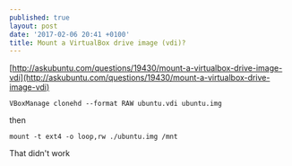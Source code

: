 ```yaml
---
published: true
layout: post
date: '2017-02-06 20:41 +0100'
title: Mount a VirtualBox drive image (vdi)?
---
```

[http://askubuntu.com/questions/19430/mount-a-virtualbox-drive-image-vdi](http://askubuntu.com/questions/19430/mount-a-virtualbox-drive-image-vdi)

    VBoxManage clonehd --format RAW ubuntu.vdi ubuntu.img

then

    mount -t ext4 -o loop,rw ./ubuntu.img /mnt
    
That didn't work



